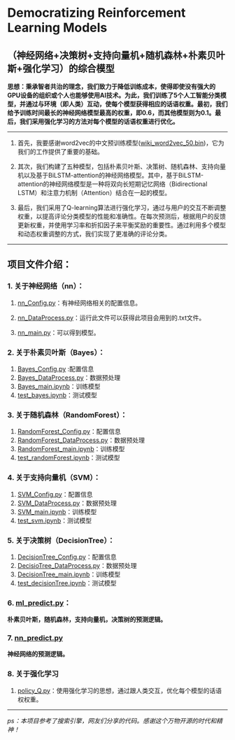 # Democratizing Reinforcement Learning Models
## （神经网络+决策树+支持向量机+随机森林+朴素贝叶斯+强化学习）的综合模型
**思想：秉承智者共治的理念，我们致力于降低训练成本，使得即使没有强大的GPU设备的组织或个人也能够使用AI技术。为此，我们训练了5个人工智能分类模型，并通过与环境（即人类）互动，使每个模型获得相应的话语权重。最初，我们给予训练时间最长的神经网络模型最高的权重，即0.6，而其他模型则为0.1。最后，我们采用强化学习的方法对每个模型的话语权重进行优化。**
***
1. 首先，我要感谢word2vec的中文预训练模型([wiki_word2vec_50.bin](word2vec_data%2Fwiki_word2vec_50.bin))，它为我们的工作提供了重要的基础。

2. 其次，我们构建了五种模型，包括朴素贝叶斯、决策树、随机森林、支持向量机以及基于BiLSTM-attention的神经网络模型。其中，基于BiLSTM-attention的神经网络模型是一种将双向长短期记忆网络（Bidirectional LSTM）和注意力机制（Attention）结合在一起的模型。

3. 最后，我们采用了Q-learning算法进行强化学习，通过与用户的交互不断调整权重，以提高评论分类模型的性能和准确性。在每次预测后，根据用户的反馈更新权重，并使用学习率和折扣因子来平衡奖励的重要性。通过利用多个模型和动态权重调整的方式，我们实现了更准确的评论分类。
***
## 项目文件介绍：
### 1. 关于神经网络（nn）：
1. [nn_Config.py](nn%2Fnn_Config.py)：有神经网络相关的配置信息。

2. [nn_DataProcess.py](nn%2Fnn_DataProcess.py)：运行此文件可以获得此项目会用到的.txt文件。

3. [nn_main.py](nn%2Fnn_main.py)：可以得到模型。

### 2. 关于朴素贝叶斯（Bayes）：
1. [Bayes_Config.py](Bayes%2FBayes_Config.py)   :配置信息
2. [Bayes_DataProcess.py](Bayes%2FBayes_DataProcess.py)：数据预处理
3. [Bayes_main.ipynb](Bayes%2FBayes_main.ipynb)：训练模型
4. [test_bayes.ipynb](Bayes%2Ftest_bayes.ipynb)：测试模型

### 3. 关于随机森林（RandomForest）：
1. [RandomForest_Config.py](RandomForest%2FRandomForest_Config.py)：配置信息
2. [RandomForest_DataProcess.py](RandomForest%2FRandomForest_DataProcess.py)：数据预处理
3. [RandomForest_main.ipynb](RandomForest%2FRandomForest_main.ipynb)：训练模型
4. [test_randomForest.ipynb](RandomForest%2Ftest_randomForest.ipynb)：测试模型

### 4. 关于支持向量机（SVM）：
1. [SVM_Config.py](SVM%2FSVM_Config.py)：配置信息
2. [SVM_DataProcess.py](SVM%2FSVM_DataProcess.py)：数据预处理
3. [SVM_main.ipynb](SVM%2FSVM_main.ipynb)：训练模型
4. [test_svm.ipynb](SVM%2Ftest_svm.ipynb)：测试模型

### 5. 关于决策树（DecisionTree）：
1. [DecisionTree_Config.py](DecisionTree%2FDecisionTree_Config.py)：配置信息
2. [DecisioTree_DataProcess.py](DecisionTree%2FDecisioTree_DataProcess.py)：数据预处理
3. [DecisionTree_main.ipynb](DecisionTree%2FDecisionTree_main.ipynb)：训练模型
4. [test_decisionTree.ipynb](DecisionTree%2Ftest_decisionTree.ipynb)：测试模型

### 6. [ml_predict.py](ml_predict.py)：
**朴素贝叶斯，随机森林，支持向量机，决策树的预测逻辑。**

### 7. [nn_predict.py](nn%2Fnn_predict.py)
**神经网络的预测逻辑。**

### 8. 关于强化学习
1. [policy_Q.py](nn%2Fpolicy_Q.py)：使用强化学习的思想，通过跟人类交互，优化每个模型的话语权权重。
***
*ps：本项目参考了搜索引擎，网友们分享的代码。感谢这个万物开源的时代和精神！*



